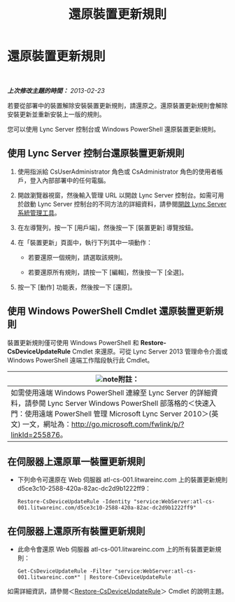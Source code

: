 ﻿---
title: 還原裝置更新規則
TOCTitle: 還原裝置更新規則
ms:assetid: ac490baf-c7a0-48d9-8fd0-ba5729489341
ms:mtpsurl: https://technet.microsoft.com/zh-tw/library/JJ994061(v=OCS.15)
ms:contentKeyID: 52056179
ms.date: 08/10/2015
mtps_version: v=OCS.15
ms.translationtype: HT
---

# 還原裝置更新規則

 

_**上次修改主題的時間：** 2013-02-23_

若要從部署中的裝置解除安裝裝置更新規則，請還原之。還原裝置更新規則會解除安裝更新並重新安裝上一版的規則。

您可以使用 Lync Server 控制台或 Windows PowerShell 還原裝置更新規則。

## 使用 Lync Server 控制台還原裝置更新規則

1.  使用指派給 CsUserAdministrator 角色或 CsAdministrator 角色的使用者帳戶，登入內部部署中的任何電腦。

2.  開啟瀏覽器視窗，然後輸入管理 URL 以開啟 Lync Server 控制台。如需可用於啟動 Lync Server 控制台的不同方法的詳細資料，請參閱[開啟 Lync Server 系統管理工具](lync-server-2013-open-lync-server-administrative-tools.md)。

3.  在左導覽列，按一下 \[用戶端\]，然後按一下 \[裝置更新\] 導覽按鈕。

4.  在「裝置更新」頁面中，執行下列其中一項動作：
    
      - 若要還原一個規則，請選取該規則。
    
      - 若要還原所有規則，請按一下 \[編輯\]，然後按一下 \[全選\]。

5.  按一下 \[動作\] 功能表，然後按一下 \[還原\]。

## 使用 Windows PowerShell Cmdlet 還原裝置更新規則

裝置更新規則僅可使用 Windows PowerShell 和 **Restore-CsDeviceUpdateRule** Cmdlet 來還原。可從 Lync Server 2013 管理命令介面或 Windows PowerShell 遠端工作階段執行此 Cmdlet。

<table>
<thead>
<tr class="header">
<th><img src="images/Gg398811.note(OCS.15).gif" title="note" alt="note" />附註：</th>
</tr>
</thead>
<tbody>
<tr class="odd">
<td>如需使用遠端 Windows PowerShell 連線至 Lync Server 的詳細資料，請參閱 Lync Server Windows PowerShell 部落格的＜快速入門：使用遠端 PowerShell 管理 Microsoft Lync Server 2010＞(英文) 一文，網址為：<a href="http://go.microsoft.com/fwlink/p/?linkid=255876">http://go.microsoft.com/fwlink/p/?linkId=255876</a>。</td>
</tr>
</tbody>
</table>


## 在伺服器上還原單一裝置更新規則

  - 下列命令可還原在 Web 伺服器 atl-cs-001.litwareinc.com 上的裝置更新規則 d5ce3c10-2588-420a-82ac-dc2d9b1222ff9：
    
        Restore-CsDeviceUpdateRule -Identity "service:WebServer:atl-cs-001.litwareinc.com/d5ce3c10-2588-420a-82ac-dc2d9b1222ff9"

## 在伺服器上還原所有裝置更新規則

  - 此命令會還原 Web 伺服器 atl-cs-001.litwareinc.com 上的所有裝置更新規則：
    
        Get-CsDeviceUpdateRule -Filter "service:WebServer:atl-cs-001.litwareinc.com*" | Restore-CsDeviceUpdateRule

如需詳細資訊，請參閱＜[Restore-CsDeviceUpdateRule](https://docs.microsoft.com/en-us/powershell/module/skype/Restore-CsDeviceUpdateRule)＞ Cmdlet 的說明主題。


